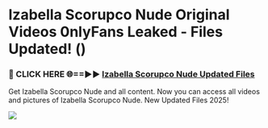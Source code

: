 # Izabella Scorupco Nude Original Videos 0nlyFans Leaked - Files Updated! ()

<h3>🔴 CLICK HERE 🌐==►► <a href="https://tinyurl.com/2p9ay9w9" rel="nofollow">Izabella Scorupco Nude Updated Files</a></h3>

Get Izabella Scorupco Nude and all content. Now you can access all videos and pictures of Izabella Scorupco Nude. New Updated Files 2025!

[![](https://i.imgur.com/KQgVmj3.gif)](https://tinyurl.com/2p9ay9w9)
